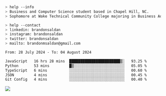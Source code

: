 ````bash
> help --info
> Business and Computer Science student based in Chapel Hill, NC.
> Sophomore at Wake Technical Community College majoring in Business Administration.
````

````bash
> help --contact
> linkedin: brandonsaldan
> instagram: brandonsaldan
> twitter: brandonsaldan
> mailto: brandonmsaldan@gmail.com
````

<!--START_SECTION:waka-->

```txt
From: 28 July 2024 - To: 04 August 2024

JavaScript   16 hrs 28 mins  ███████████████████████▒░   93.25 %
Python       53 mins         █▒░░░░░░░░░░░░░░░░░░░░░░░   05.05 %
TypeScript   6 mins          ░░░░░░░░░░░░░░░░░░░░░░░░░   00.60 %
JSON         4 mins          ░░░░░░░░░░░░░░░░░░░░░░░░░   00.45 %
Git Config   4 mins          ░░░░░░░░░░░░░░░░░░░░░░░░░   00.40 %
```

<!--END_SECTION:waka-->

![](https://komarev.com/ghpvc/?username=brandonsaldan&color=6A8AFF)
